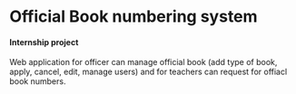 # Official Book numbering system
#### Internship project
Web application for officer can manage official book (add type of book, apply, cancel, edit, manage users) and for teachers can request for offiacl book numbers.


